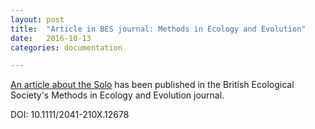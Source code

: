 ```yaml
---
layout: post
title:  "Article in BES journal: Methods in Ecology and Evolution"
date:   2016-10-13
categories: documentation

---
```


[An article about the
Solo](http://onlinelibrary.wiley.com/doi/10.1111/2041-210X.12678/full)
has been published in the British Ecological Society's Methods in
Ecology and Evolution journal.

DOI:  10.1111/2041-210X.12678
